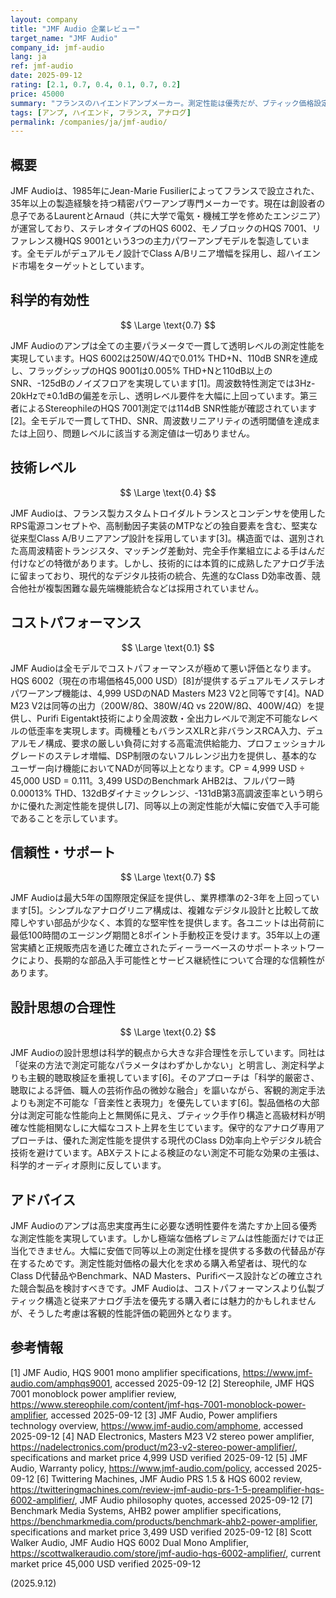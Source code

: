 ```yaml
---
layout: company
title: "JMF Audio 企業レビュー"
target_name: "JMF Audio"
company_id: jmf-audio
lang: ja
ref: jmf-audio
date: 2025-09-12
rating: [2.1, 0.7, 0.4, 0.1, 0.7, 0.2]
price: 45000
summary: "フランスのハイエンドアンプメーカー。測定性能は優秀だが、ブティック価格設定と従来のアナログ専用アプローチによりコストパフォーマンスが極めて悪い"
tags: [アンプ, ハイエンド, フランス, アナログ]
permalink: /companies/ja/jmf-audio/
---
```


## 概要

JMF Audioは、1985年にJean-Marie Fusilierによってフランスで設立された、35年以上の製造経験を持つ精密パワーアンプ専門メーカーです。現在は創設者の息子であるLaurentとArnaud（共に大学で電気・機械工学を修めたエンジニア）が運営しており、ステレオタイプのHQS 6002、モノブロックのHQS 7001、リファレンス機HQS 9001という3つの主力パワーアンプモデルを製造しています。全モデルがデュアルモノ設計でClass A/Bリニア増幅を採用し、超ハイエンド市場をターゲットとしています。

## 科学的有効性

$$ \Large \text{0.7} $$

JMF Audioのアンプは全ての主要パラメータで一貫して透明レベルの測定性能を実現しています。HQS 6002は250W/4Ωで0.01% THD+N、110dB SNRを達成し、フラッグシップのHQS 9001は0.005% THD+Nと110dB以上のSNR、-125dBのノイズフロアを実現しています[1]。周波数特性測定では3Hz-20kHzで±0.1dBの偏差を示し、透明レベル要件を大幅に上回っています。第三者によるStereophileのHQS 7001測定では114dB SNR性能が確認されています[2]。全モデルで一貫してTHD、SNR、周波数リニアリティの透明閾値を達成または上回り、問題レベルに該当する測定値は一切ありません。

## 技術レベル

$$ \Large \text{0.4} $$

JMF Audioは、フランス製カスタムトロイダルトランスとコンデンサを使用したRPS電源コンセプトや、高制動因子実装のMTPなどの独自要素を含む、堅実な従来型Class A/Bリニアアンプ設計を採用しています[3]。構造面では、選別された高周波精密トランジスタ、マッチング差動対、完全手作業組立による手はんだ付けなどの特徴があります。しかし、技術的には本質的に成熟したアナログ手法に留まっており、現代的なデジタル技術の統合、先進的なClass D効率改善、競合他社が複製困難な最先端機能統合などは採用されていません。

## コストパフォーマンス

$$ \Large \text{0.1} $$

JMF Audioは全モデルでコストパフォーマンスが極めて悪い評価となります。HQS 6002（現在の市場価格45,000 USD）[8]が提供するデュアルモノステレオパワーアンプ機能は、4,999 USDのNAD Masters M23 V2と同等です[4]。NAD M23 V2は同等の出力（200W/8Ω、380W/4Ω vs 220W/8Ω、400W/4Ω）を提供し、Purifi Eigentakt技術により全周波数・全出力レベルで測定不可能なレベルの低歪率を実現します。両機種ともバランスXLRと非バランスRCA入力、デュアルモノ構成、要求の厳しい負荷に対する高電流供給能力、プロフェッショナルグレードのステレオ増幅、DSP制限のないフルレンジ出力を提供し、基本的なユーザー向け機能においてNADが同等以上となります。CP = 4,999 USD ÷ 45,000 USD = 0.111。3,499 USDのBenchmark AHB2は、フルパワー時0.00013% THD、132dBダイナミックレンジ、-131dB第3高調波歪率という明らかに優れた測定性能を提供し[7]、同等以上の測定性能が大幅に安価で入手可能であることを示しています。

## 信頼性・サポート

$$ \Large \text{0.7} $$

JMF Audioは最大5年の国際限定保証を提供し、業界標準の2-3年を上回っています[5]。シンプルなアナログリニア構成は、複雑なデジタル設計と比較して故障しやすい部品が少なく、本質的な堅牢性を提供します。各ユニットは出荷前に最低100時間のエージング期間と8ポイント手動校正を受けます。35年以上の運営実績と正規販売店を通じた確立されたディーラーベースのサポートネットワークにより、長期的な部品入手可能性とサービス継続性について合理的な信頼性があります。

## 設計思想の合理性

$$ \Large \text{0.2} $$

JMF Audioの設計思想は科学的観点から大きな非合理性を示しています。同社は「従来の方法で測定可能なパラメータはわずかしかない」と明言し、測定科学よりも主観的聴取検証を重視しています[6]。そのアプローチは「科学的厳密さ、聴取による評価、職人の芸術作品の微妙な融合」を謳いながら、客観的測定手法よりも測定不可能な「音楽性と表現力」を優先しています[6]。製品価格の大部分は測定可能な性能向上と無関係に見え、ブティック手作り構造と高級材料が明確な性能相関なしに大幅なコスト上昇を生じています。保守的なアナログ専用アプローチは、優れた測定性能を提供する現代のClass D効率向上やデジタル統合技術を避けています。ABXテストによる検証のない測定不可能な効果の主張は、科学的オーディオ原則に反しています。

## アドバイス

JMF Audioのアンプは高忠実度再生に必要な透明性要件を満たすか上回る優秀な測定性能を実現しています。しかし極端な価格プレミアムは性能面だけでは正当化できません。大幅に安価で同等以上の測定仕様を提供する多数の代替品が存在するためです。測定性能対価格の最大化を求める購入希望者は、現代的なClass D代替品やBenchmark、NAD Masters、Purifiベース設計などの確立された競合製品を検討すべきです。JMF Audioは、コストパフォーマンスより仏製ブティック構造と従来アナログ手法を優先する購入者には魅力的かもしれませんが、そうした考慮は客観的性能評価の範囲外となります。

## 参考情報

[1] JMF Audio, HQS 9001 mono amplifier specifications, https://www.jmf-audio.com/amphqs9001, accessed 2025-09-12
[2] Stereophile, JMF HQS 7001 monoblock power amplifier review, https://www.stereophile.com/content/jmf-hqs-7001-monoblock-power-amplifier, accessed 2025-09-12
[3] JMF Audio, Power amplifiers technology overview, https://www.jmf-audio.com/amphome, accessed 2025-09-12
[4] NAD Electronics, Masters M23 V2 stereo power amplifier, https://nadelectronics.com/product/m23-v2-stereo-power-amplifier/, specifications and market price 4,999 USD verified 2025-09-12
[5] JMF Audio, Warranty policy, https://www.jmf-audio.com/policy, accessed 2025-09-12
[6] Twittering Machines, JMF Audio PRS 1.5 & HQS 6002 review, https://twitteringmachines.com/review-jmf-audio-prs-1-5-preamplifier-hqs-6002-amplifier/, JMF Audio philosophy quotes, accessed 2025-09-12
[7] Benchmark Media Systems, AHB2 power amplifier specifications, https://benchmarkmedia.com/products/benchmark-ahb2-power-amplifier, specifications and market price 3,499 USD verified 2025-09-12
[8] Scott Walker Audio, JMF Audio HQS 6002 Dual Mono Amplifier, https://scottwalkeraudio.com/store/jmf-audio-hqs-6002-amplifier/, current market price 45,000 USD verified 2025-09-12

(2025.9.12)